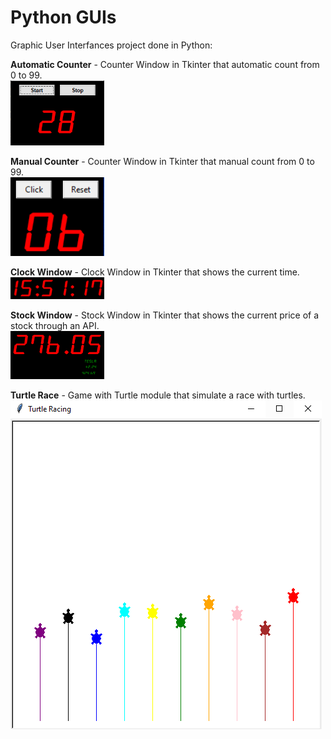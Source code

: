 # Python GUIs

Graphic User Interfances project done in Python:

**Automatic Counter** - Counter Window in Tkinter that automatic count from 0 to 99.  
<img src = "Automatic Counter/AutomaticCounter.PNG" width=150>

**Manual Counter** - Counter Window in Tkinter that manual count from 0 to 99.  
<img src = "Manual Counter/ManualCounter.PNG" width=150>

**Clock Window** - Clock Window in Tkinter that shows the current time.  
<img src = "Clock Window/ClockWindow.png" width=150>

**Stock Window** - Stock Window in Tkinter that shows the current price of a stock through an API.  
<img src = "StockWindow/StockWindow.PNG" width=150>

**Turtle Race** - Game with Turtle module that simulate a race with turtles.  
![TurtleRace](TurtleRace.PNG)
